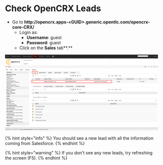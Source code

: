 # Check OpenCRX Leads

* Go to **http://opencrx.apps-&lt;GUID&gt;.generic.opentlc.com/opencrx-core-CRX/**
  * Login as:
    * **Username**: guest
    * **Password**: guest
  * Click on the **Sales** tab**.**

![](../../.gitbook/assets/image%20%2892%29.png)

{% hint style="info" %}
You should see a new lead with all the information coming from Salesforce.
{% endhint %}

{% hint style="warning" %}
If you don't see any new leads, try refreshing the screen \(F5\).
{% endhint %}



